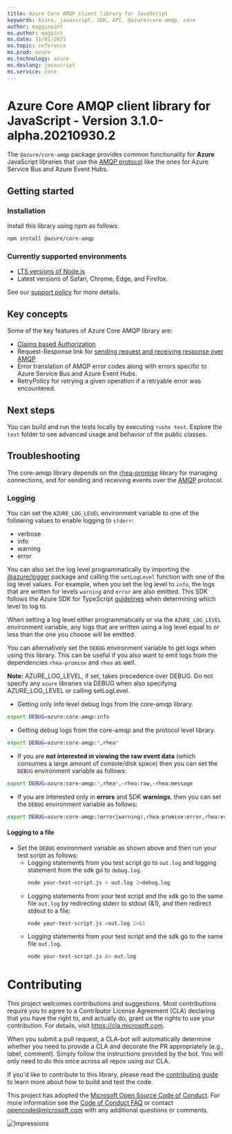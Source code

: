 ```yaml
---
title: Azure Core AMQP client library for JavaScript
keywords: Azure, javascript, SDK, API, @azure/core-amqp, core
author: maggiepint
ms.author: magpint
ms.date: 11/01/2021
ms.topic: reference
ms.prod: azure
ms.technology: azure
ms.devlang: javascript
ms.service: core
---
```


# Azure Core AMQP client library for JavaScript - Version 3.1.0-alpha.20210930.2 


The `@azure/core-amqp` package provides common functionality for **Azure** JavaScript
libraries that use the [AMQP protocol](https://docs.microsoft.com/azure/service-bus-messaging/service-bus-amqp-protocol-guide)
like the ones for Azure Service Bus and Azure Event Hubs.

## Getting started

### Installation

Install this library using npm as follows:

```bash
npm install @azure/core-amqp
```

### Currently supported environments

- [LTS versions of Node.js](https://nodejs.org/about/releases/)
- Latest versions of Safari, Chrome, Edge, and Firefox.

See our [support policy](https://github.com/Azure/azure-sdk-for-js/blob/main/SUPPORT.md) for more details.

## Key concepts

Some of the key features of Azure Core AMQP library are:

- [Claims based Authorization](https://docs.microsoft.com/azure/service-bus-messaging/service-bus-amqp-protocol-guide#claims-based-authorization)
- Request-Response link for [sending request and receiving response over AMQP](https://docs.microsoft.com/azure/service-bus-messaging/service-bus-amqp-protocol-guide#amqp-management)
- Error translation of AMQP error codes along with errors specific to Azure Service Bus and Azure Event Hubs.
- RetryPolicy for retrying a given operation if a retryable error was encountered.

## Next steps

You can build and run the tests locally by executing `rushx test`. Explore the `test` folder to see advanced usage and behavior of the public classes.

## Troubleshooting

The core-amqp library depends on the [rhea-promise](https://github.com/amqp/rhea-promise) library for managing connections, and for sending and receiving events over the [AMQP](https://docs.oasis-open.org/amqp/core/v1.0/os/amqp-core-complete-v1.0-os.pdf) protocol.

### Logging

You can set the `AZURE_LOG_LEVEL` environment variable to one of the following values to enable logging to `stderr`:

- verbose
- info
- warning
- error

You can also set the log level programmatically by importing the
[@azure/logger](https://www.npmjs.com/package/@azure/logger) package and calling the
`setLogLevel` function with one of the log level values.
For example, when you set the log level to `info`, the logs that are written for levels
`warning` and `error` are also emitted.
This SDK follows the Azure SDK for TypeScript [guidelines](https://azure.github.io/azure-sdk/typescript_implementation.html#general-logging)
when determining which level to log to.

When setting a log level either programmatically or via the `AZURE_LOG_LEVEL` environment variable,
any logs that are written using a log level equal to or less than the one you choose will be emitted.

You can alternatively set the `DEBUG` environment variable to get logs when using this library.
This can be useful if you also want to emit logs from the dependencies `rhea-promise` and `rhea` as well.

**Note:** AZURE_LOG_LEVEL, if set, takes precedence over DEBUG.
Do not specify any `azure` libraries via DEBUG when also specifying
AZURE_LOG_LEVEL or calling setLogLevel.

- Getting only info level debug logs from the core-amqp library.

```bash
export DEBUG=azure:core-amqp:info
```

- Getting debug logs from the core-amqp and the protocol level library.

```bash
export DEBUG=azure:core-amqp:*,rhea*
```

- If you are **not interested in viewing the raw event data** (which consumes a large amount of console/disk space) then you can set the `DEBUG` environment variable as follows:

```bash
export DEBUG=azure:core-amqp:*,rhea*,-rhea:raw,-rhea:message
```

- If you are interested only in **errors** and SDK **warnings**, then you can set the `DEBUG` environment variable as follows:

```bash
export DEBUG=azure:core-amqp:(error|warning),rhea-promise:error,rhea:events,rhea:frames,rhea:io,rhea:flow
```

#### Logging to a file

- Set the `DEBUG` environment variable as shown above and then run your test script as follows:
  - Logging statements from you test script go to `out.log` and logging statement from the sdk go to `debug.log`.
    ```bash
    node your-test-script.js > out.log 2>debug.log
    ```
  - Logging statements from your test script and the sdk go to the same file `out.log` by redirecting stderr to stdout (&1), and then redirect stdout to a file:
    ```bash
    node your-test-script.js >out.log 2>&1
    ```
  - Logging statements from your test script and the sdk go to the same file `out.log`.
    ```bash
    node your-test-script.js &> out.log
    ```

# Contributing

This project welcomes contributions and suggestions. Most contributions require you to agree to a
Contributor License Agreement (CLA) declaring that you have the right to, and actually do, grant us
the rights to use your contribution. For details, visit https://cla.microsoft.com.

When you submit a pull request, a CLA-bot will automatically determine whether you need to provide
a CLA and decorate the PR appropriately (e.g., label, comment). Simply follow the instructions
provided by the bot. You will only need to do this once across all repos using our CLA.

If you'd like to contribute to this library, please read the [contributing guide](https://github.com/Azure/azure-sdk-for-js/blob/main/CONTRIBUTING.md) to learn more about how to build and test the code.

This project has adopted the [Microsoft Open Source Code of Conduct](https://opensource.microsoft.com/codeofconduct/).
For more information see the [Code of Conduct FAQ](https://opensource.microsoft.com/codeofconduct/faq/) or
contact [opencode@microsoft.com](mailto:opencode@microsoft.com) with any additional questions or comments.

![Impressions](https://azure-sdk-impressions.azurewebsites.net/api/impressions/azure-sdk-for-js%2Fsdk%2Fcore%2Fcore-amqp%2FREADME.png)

